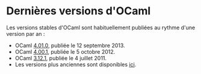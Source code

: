 <!-- ((! set title Versions !)) ((! set releases !)) -->

# Dernières versions d'OCaml

Les versions stables d'OCaml sont habituellement publiées au rythme
d'une version par an :

* OCaml [4.01.0](4.01.0.html), publiée le 12 septembre 2013.
* OCaml [4.00.1](4.00.1.html), publiée le 5 octobre 2012.
* OCaml [3.12.1](3.12.1.html), publiée le 4 juillet 2011.
* Les versions plus anciennes sont disponibles 
  [ici](http://caml.inria.fr/pub/distrib/).
